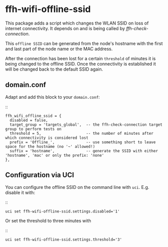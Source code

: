 ffh-wifi-offline-ssid
=====================

This package adds a script which changes the WLAN SSID on loss of
internet connectivity. It depends on and is being called by
*ffh-check-connection*.

This ``offline SSID`` can be generated from the node's hostname
with the first and last part of the node name or the MAC address.

After the connection has been lost for a certain ``threshold`` of
minutes it is being changed to the offline SSID.
Once the connectivity is established it will be changed back to
the default SSID again.

domain.conf
-----------

Adapt and add this block to your ``domain.conf``:

::

    ffh_wifi_offline_ssid = {
      disabled = false,
      target_group = 'targets_global',  -- the ffh-check-connection target group to perform tests on
      threshold = 5,                    -- the number of minutes after which connectivity is considered lost 
      prefix = 'Offline_',              -- use something short to leave space for the hostname (no '~' allowed!)
      suffix = 'hostname',              -- generate the SSID with either 'hostname', 'mac' or only the prefix: 'none'
    },


Configuration via UCI
---------------------

You can configure the offline SSID on the command line with ``uci``. 
E.g. disable it with:

::

    uci set ffh-wifi-offline-ssid.settings.disabled='1'

Or set the threshold to three minutes with

::

    uci set ffh-wifi-offline-ssid.settings.threshold='3'
